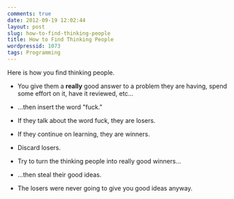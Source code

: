 ```yaml
---
comments: true
date: 2012-09-19 12:02:44
layout: post
slug: how-to-find-thinking-people
title: How to Find Thinking People
wordpressid: 1073
tags: Programming
---
```


Here is how you find thinking people.



  * You give them a **really** good answer to a problem they are having, spend some effort on it, have it reviewed, etc…

	
  * …then insert the word "fuck."

	
  * If they talk about the word fuck, they are losers.

	
  * If they continue on learning, they are winners.

	
  * Discard losers.

	
  * Try to turn the thinking people into really good winners…

	
  * …then steal their good ideas.

	
  * The losers were never going to give you good ideas anyway.


